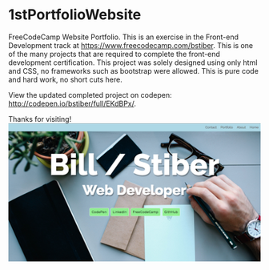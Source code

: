 # 1stPortfolioWebsite
FreeCodeCamp Website Portfolio. 
This is an exercise in the Front-end Development track at https://www.freecodecamp.com/bstiber. This is one of the many projects that are required to complete the front-end development certification.  This project was solely designed using only html and CSS, no frameworks such as bootstrap were allowed.  This is pure code and hard work, no short cuts here.

View the updated completed project on codepen: http://codepen.io/bstiber/full/EKdBPx/.

Thanks for visiting!
![alt text](portfolio.png "Backgorund image")

